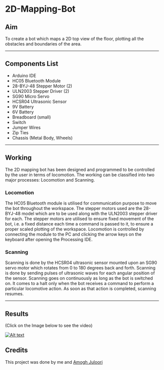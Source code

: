 # 2D-Mapping-Bot

## Aim

To create a bot which maps a 2D top view of the floor, plotting all the obstacles and boundaries of the area.

---

## Components List

- Arduino IDE
- HC05 Bluetooth Module
- 28-BYJ-48 Stepper Motor (2)
- ULN2003 Stepper Driver (2)
- SG90 Micro Servo
- HCSR04 Ultrasonic Sensor
- 9V Battery
- 6V Battery
- Breadboard (small)
- Switch
- Jumper Wires
- Zip Ties
- Chassis (Metal Body, Wheels)

---

## Working
The 2D mapping bot has been designed and programmed to be controlled by the user in terms of locomotion. The working can be classified into two major processes: Locomotion and Scanning.

### Locomotion
The HC05 Bluetooth module is utilised for communication purpose to move the bot throughout the workspace. The stepper motors used are the 28-BYJ-48 model which are to be used along with the ULN2003 stepper driver for each. The stepper motors are utilised to ensure fixed movement of the bot, i.e. a fixed distance each time a command is passed to it, to ensure a proper scaled plotting of the workspace. Locomotion is controlled by connecting the module to the PC and clicking the arrow keys on the keyboard after opening the Processing IDE.

### Scanning
Scanning is done by the HCSR04 ultrasonic sensor mounted upon an SG90 servo motor which rotates from 0 to 180 degrees back and forth. Scanning is done by sending pulses of ultrasonic waves for each angular position of the sensor. Scanning goes on continuously as long as the bot is switched on. It comes to a halt only when the bot receives a command to perform a particular locomotive action. As soon as that action is completed, scanning resumes.

---

## Results

(Click on the Image below to see the video)

[![Alt text](https://img.youtube.com/vi/xwrsreReJ0o/0.jpg)](https://www.youtube.com/watch?v=xwrsreReJ0o)

## Credits

This project was done by me and [Amogh Juloori](https://github.com/AmoghJuloori)
